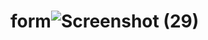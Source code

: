 # form![Screenshot (29)](https://user-images.githubusercontent.com/110024679/184480354-b9b2b5ed-b7f6-4660-a4f2-235e96d750a6.png)
